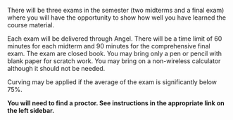 There will be three exams in the semester (two midterms and a final exam) where you will have the opportunity to show how well you have learned the course material.

Each exam will be delivered through Angel. There will be a time limit of 60 minutes for each midterm and 90 minutes for the comprehensive final exam. The exam are closed book. <span class="normalSpan"><span class="normalSpan"><span class="normalSpan">You may bring only a pen or pencil with blank paper for scratch work. </span></span></span>You may bring on a non-wireless calculator although it should not be needed.

Curving may be applied if the average of the exam is significantly below 75%.

**You will need to find a proctor. See instructions in the appropriate link on the left sidebar.**